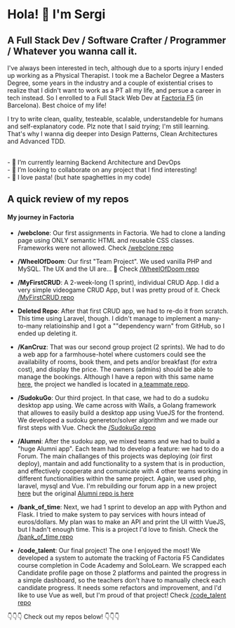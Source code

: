 # Hola! 👋 I'm Sergi
## A Full Stack Dev / Software Crafter / Programmer / Whatever you wanna call it. 
I've always been interested in tech, although due to a sports injury I ended up working as a Physical Therapist. I took me a Bachelor Degree a Masters Degree, some years in the industry and a couple of existential crises to realize that I didn't want to work as a PT all my life, and persue a career in tech instead. So I enrolled to a Full Stack Web Dev at [Factoria F5](http://www.factoriaf5.org/) (in Barcelona). Best choice of my life!
</br>

I try to write clean, quality, testeable, scalable, understandeble for humans and self-explanatory code. Plz note that I said *trying*; I'm still learning. That's why I wanna dig deeper into Design Patterns, Clean Architectures and Advanced TDD. 

<br>
- 🌱 I’m currently learning Backend Architecture and DevOps </br>
- 👯 I’m looking to collaborate on any project that I find interesting! </br>
- 🍝 I love pasta! (but hate spaghetties in my code) </br>

## A quick review of my repos

#### My journey in Factoria
- **/webclone**: Our first assignments in Factoria. We had to clone a landing page using ONLY semantic HTML and reusable CSS classes. Frameworks were not allowed. Check [/webclone repo](https://github.com/solive93/webclone) </br>

- **/WheelOfDoom**: Our first "Team Project". We used vanilla PHP and MySQL. The UX and the UI are... :hankey: Check [/WheelOfDoom repo](https://github.com/solive93/WheelOfDoom)</br>

- **/MyFirstCRUD**: A 2-week-long (1 sprint), individual CRUD App. I did a very simple videogame CRUD App, but I was pretty proud of it. Check [/MyFirstCRUD repo](https://github.com/solive93/MyFirstCRUD) </br>

- **Deleted Repo**: After that first CRUD app, we had to re-do it from scratch. This time using Laravel, though. I didn't manage to implement a many-to-many relatioinship and I got a ""dependency warn" from GitHub, so I ended up deleting it. </br>

- **/KanCruz**: That was our second group project (2 sprints). We had to do a web app for a farmhouse-hotel where customers could see the availability of rooms, book them, and pets and/or breakfast (for extra cost), and display the price. The owners (admins) should be able to manage the bookings. Although I have a repon with this same name [here](https://github.com/solive93/KanCruz), the project we handled is located in [a teammate repo](https://github.com/Alejandroacho/KanCruz). </br>

- **/SudokuGo**: Our third project. In that case, we had to do a sudoku desktop app using. We came across with Wails, a Golang framework that allowes to easily build a desktop app using VueJS for the frontend. We developed a sudoku generetor/solver algorithm and we made our first steps with Vue. Check the [/SudokuGo repo](https://github.com/solive93/SudokuGo) </br>

- **/Alumni**: After the sudoku app, we mixed teams and we had to build a "huge Alumni app". Each team had to develop a feature: we had to do a Forum. The main challanges of this projects was deploying (oir first deploy), mantain and add functionality to a system that is in production, and effectively cooperate and comunicate with 4 other teams working in different functionalities within the same project. Again, we used php, laravel, mysql and Vue. I'm rebuilding our forum app in a new project [here](https://github.com/solive93/forum) but the original [Alumni repo is here](https://github.com/solive93/Alumni) </br>

- **/bank_of_time**: Next, we had 1 sprint to develop an app with Python and Flask. I tried to make system to pay services with hours intead of euros/dollars. My plan was to make an API and print the UI witth VueJS, but I hadn't enough time. This is a project I'd love to finish. Check the [/bank_of_time repo](https://github.com/solive93/bank_of_time) </br>

- **/code_talent**: Our final project! The one I enjoyed the most! We developed a system to automate the tracking of Factoria F5 Candidates course completion in Code Academy and SoloLearn. We scrapped each Candidate profile page on those 2 platforms and painted the progress in a simple dashboard, so the teachers don't have to manually check each candidate progress. It needs some refactors and improvement, and I'd like to use Vue as well, but I'm proud of that project! Check [/code_talent repo](https://github.com/solive93/code_talent) </br>


👇👇👇 Check out my repos below! 👇👇👇

